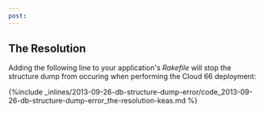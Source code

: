 ```yaml
---
post: 
---
```


## The Resolution

Adding the following line to your application's *Rakefile* will stop the structure dump from occuring when performing the Cloud 66 deployment:



{%include _inlines/2013-09-26-db-structure-dump-error/code_2013-09-26-db-structure-dump-error_the-resolution-keas.md %}






